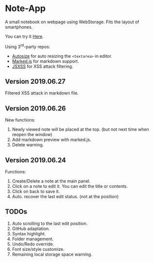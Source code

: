 # Note-App

A small notebook on webpage using WebStorage. Fits the layout of smartphones.

You can try it [Here](https://iraka-c.github.io/Note-App/index.html).

Using 3<sup>rd</sup>-party repos:

* [Autosize](http://www.jacklmoore.com/autosize/) for auto resizing the `<textarea>` in editor.
* [Marked.js](https://marked.js.org/) for markdown support.
* [JSXSS](https://jsxss.com/en/index.html) for XSS attack filtering.

## Version 2019.06.27

Filtered XSS attack in markdown file.

Version 2019.06.26
-----

New functions:
1. Newly viewed note will be placed at the top. (but not next time when reopen the window)
2. Add markdown preview with marked.js.
3. Delete warning.

Version 2019.06.24
-----
Functions:
1. Create/Delete a note at the main panel.
2. Click on a note to edit it. You can edit the title or contents.
3. Click on back to save it.
4. Auto. recover the last edit status. (not at the position)

TODOs
-----
1. Auto scrolling to the last edit position.
2. GitHub adaptation.
3. Syntax highlight.
4. Folder management.
5. Undo/Redo override.
6. Font size/style customize.
7. Remaining local storage space warning.
